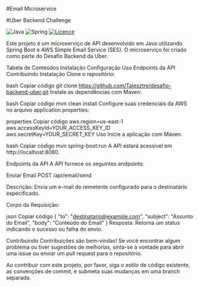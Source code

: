 #Email Microservice

#Uber Backend Challenge

![Java](https://img.shields.io/badge/java-%23ED8B00.svg?style=for-the-badge&logo=openjdk&logoColor=white)
![Spring](https://img.shields.io/badge/spring-%236DB33F.svg?style=for-the-badge&logo=spring&logoColor=white)
[![Licence](https://img.shields.io/github/license/Ileriayo/markdown-badges?style=for-the-badge)](./LICENSE)

Este projeto é um microserviço de API desenvolvido em Java utilizando Spring Boot e AWS Simple Email Service (SES). O microserviço foi criado como parte do Desafio Backend da Uber.

Tabela de Conteúdos
Instalação
Configuração
Uso
Endpoints da API
Contribuindo
Instalação
Clone o repositório:

bash
Copiar código
git clone https://github.com/Talesztre/desafio-backend-uber.git
Instale as dependências com Maven:

bash
Copiar código
mvn clean install
Configure suas credenciais da AWS no arquivo application.properties:

properties
Copiar código
aws.region=us-east-1
aws.accessKeyId=YOUR_ACCESS_KEY_ID
aws.secretKey=YOUR_SECRET_KEY
Uso
Inicie a aplicação com Maven:

bash
Copiar código
mvn spring-boot:run
A API estará acessível em http://localhost:8080.

Endpoints da API
A API fornece os seguintes endpoints:

Enviar Email
POST /api/email/send

Descrição: Envia um e-mail do remetente configurado para o destinatário especificado.

Corpo da Requisição:

json
Copiar código
{
  "to": "destinatario@example.com",
  "subject": "Assunto do Email",
  "body": "Conteúdo do Email"
}
Resposta: Retorna um status indicando o sucesso ou falha do envio.

Contribuindo
Contribuições são bem-vindas! Se você encontrar algum problema ou tiver sugestões de melhorias, sinta-se à vontade para abrir uma issue ou enviar um pull request para o repositório.

Ao contribuir com este projeto, por favor, siga o estilo de código existente, as convenções de commit, e submeta suas mudanças em uma branch separada.
